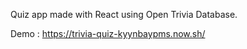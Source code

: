 Quiz app made with React using Open Trivia Database.

Demo : https://trivia-quiz-kyynbaypms.now.sh/
